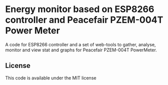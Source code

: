 # Energy monitor based on ESP8266 controller and Peacefair PZEM-004T Power Meter

A code for ESP8266 controller and a set of web-tools to gather, analyse, monitor and view stat and graphs
for Peacefair PZEM-004T PowerMeter.


## License

This code is available under the MIT license